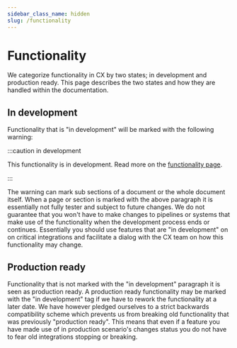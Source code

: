 ```yaml
---
sidebar_class_name: hidden
slug: /functionality
---
```


# Functionality

We categorize functionality in CX by two states; in development and production ready. This page describes the two states and how they are handled within the documentation.

## In development

Functionality that is "in development" will be marked with the following warning:

:::caution in development

This functionality is in development. Read more on the [functionality page](/Functionality).

:::


The warning can mark sub sections of a document or the whole document itself. When a page or section is marked with the above paragraph it is essentially not fully tester and subject to future changes. We do not guarantee that you won't have to make changes to pipelines or systems that make use of the functionality when the development process ends or continues. Essentially you should use features that are "in development" on on critical integrations and facilitate a dialog with the CX team on how this functionality may change.

## Production ready

Functionality that is not marked with the "in development" paragraph it is seen as production ready. A production ready functionality may be marked with the "in development" tag if we have to rework the functionality at a later date. We have however pledged ourselves to a strict backwards compatibility scheme which prevents us from breaking old functionality that was previously "production ready". This means that even if a feature you have made use of in production scenario's changes status you do not have to fear old integrations stopping or breaking.